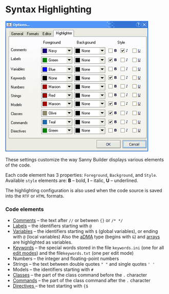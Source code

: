 # Syntax Highlighting

![](../.gitbook/assets/high_page.png)

These settings customize the way Sanny Builder displays various elements of the code. 

Each code element has 3 properties: `Foreground`, `Background`, and `Style`.   
Available `style` elements are: **B** – bold, **I** – italic, **U** – underlined.

The highlighting configuration is also used when the code source is saved into the `RTF` or `HTML` formats.

### Code elements

* [Comments](../features.md#commenting-code) – the text after `//` or between `{}` or `/* */`
* [Labels](../coding/data-types.md) – the identifiers starting with `@`
* [Variables](../coding/variables.md) – the identifiers starting with `$` \(global variables\), or ending with `@` \(local variables\) Also the [aDMA](../coding/data-types.md) type \(begins with `&`\) and [arrays](../coding/arrays.md) are highlighted as variables.
* [Keywords](../coding/keywords.md) – the special words stored in the file `keywords.ini` \(one for all [edit modes](../edit-modes/)\) and the file`keywords.txt` \(one per edit mode\)
* Numbers – the integer and floating-point numbers
* Strings – the text between double quotes `" "` and single quotes `' '`
* Models – the identifiers starting with `#`
* [Classes](../coding/classes.md) – the part of the class command before the `.` character
* [Commands](../coding/classes.md) – the part of the class command after the `.` character
* [Directives ](../coding/directives.md)– the text starting with `{$`

